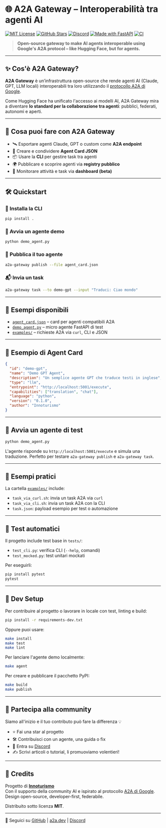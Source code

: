 # 🌐 A2A Gateway – Interoperabilità tra agenti AI

[![MIT License](https://img.shields.io/badge/license-MIT-blue.svg)](LICENSE)
[![GitHub Stars](https://img.shields.io/github/stars/therealpan/a2a-gateway?style=social)](https://github.com/therealpan/a2a-gateway)
[![Discord](https://img.shields.io/discord/1369570058430316575?label=Join%20us%20on%20Discord&logo=discord&color=5865F2)](https://discord.gg/3wVy3qs2Zp)
[![Made with FastAPI](https://img.shields.io/badge/Built%20with-FastAPI-0f4c81?logo=fastapi)](https://fastapi.tiangolo.com/)
[![CI](https://github.com/therealpan/a2a-gateway/actions/workflows/ci.yml/badge.svg)](https://github.com/therealpan/a2a-gateway/actions/workflows/ci.yml)

> **Open-source gateway to make AI agents interoperable using Google's A2A protocol – like Hugging Face, but for agents.**

---

## ✨ Cos'è A2A Gateway?

**A2A Gateway** è un’infrastruttura open-source che rende agenti AI (Claude, GPT, LLM locali) interoperabili tra loro utilizzando il [protocollo A2A di Google](https://google.github.io/A2A).

Come Hugging Face ha unificato l'accesso ai modelli AI, A2A Gateway mira a diventare **lo standard per la collaborazione tra agenti**: pubblici, federati, autonomi e aperti.

---

## 🚀 Cosa puoi fare con A2A Gateway

- 🛰️ Esportare agenti Claude, GPT o custom come **A2A endpoint**
- 📄 Creare e condividere **Agent Card JSON**
- 📦 Usare la **CLI** per gestire task tra agenti
- 🌍 Pubblicare e scoprire agenti via **registry pubblico**
- 🧪 Monitorare attività e task via **dashboard (beta)**

---

## 🛠️ Quickstart

### 🔧 Installa la CLI

```bash
pip install .
```

### 🧪 Avvia un agente demo

```bash
python demo_agent.py
```

### 🚀 Pubblica il tuo agente

```bash
a2a-gateway publish --file agent_card.json
```

### 📬 Invia un task

```bash
a2a-gateway task --to demo-gpt --input "Traduci: Ciao mondo"
```

---

## 📁 Esempi disponibili

- [`agent_card.json`](./agent_card.json) – card per agenti compatibili A2A
- [`demo_agent.py`](./demo_agent.py) – micro agente FastAPI di test
- [`examples/`](./examples/) – richieste A2A via `curl`, CLI e JSON

---

## 🧾 Esempio di Agent Card

```json
{
  "id": "demo-gpt",
  "name": "Demo GPT Agent",
  "description": "Un semplice agente GPT che traduce testi in inglese",
  "type": "llm",
  "entrypoint": "http://localhost:5001/execute",
  "capabilities": ["translation", "chat"],
  "language": "python",
  "version": "0.1.0",
  "author": "Innoturismo"
}
```

---

## 🤖 Avvia un agente di test

```bash
python demo_agent.py
```

L'agente risponde su `http://localhost:5001/execute` e simula una traduzione.
Perfetto per testare `a2a-gateway publish` e `a2a-gateway task`.

---

## 📎 Esempi pratici

La cartella [`examples/`](./examples/) include:

- `task_via_curl.sh`: invia un task A2A via `curl`
- `task_via_cli.sh`: invia un task A2A con la CLI
- `task.json`: payload esempio per test o automazione

---

## 🧪 Test automatici

Il progetto include test base in `tests/`:

- `test_cli.py`: verifica CLI (`--help`, comandi)
- `test_mocked.py`: test unitari mockati

Per eseguirli:

```bash
pip install pytest
pytest
```

---

## 🧰 Dev Setup

Per contribuire al progetto o lavorare in locale con test, linting e build:

```bash
pip install -r requirements-dev.txt
```

Oppure puoi usare:

```bash
make install
make test
make lint
```

Per lanciare l'agente demo localmente:

```bash
make agent
```

Per creare e pubblicare il pacchetto PyPI:

```bash
make build
make publish
```

---

## 📣 Partecipa alla community

Siamo all'inizio e il tuo contributo può fare la differenza 💡

- ⭐ Fai una star al progetto
- 🛠️ Contribuisci con un agente, una guida o fix
- 🧠 Entra su [Discord](https://discord.gg/3wVy3qs2Zp)
- ✍️ Scrivi articoli o tutorial, li promuoviamo volentieri!

---

## 🧠 Credits

Progetto di **[Innoturismo](https://innoturismo.com)**  
Con il supporto della community AI e ispirato al protocollo [A2A di Google](https://google.github.io/A2A).  
Design open-source, developer-first, federabile.

Distribuito sotto licenza **MIT**.

---

📍 Seguici su [GitHub](https://github.com/therealpan/a2a-gateway) | [a2a.dev](https://a2a.dev) | [Discord](https://discord.gg/3wVy3qs2Zp)
